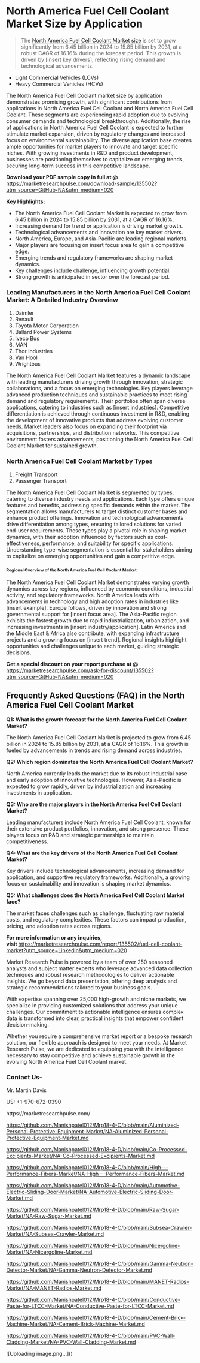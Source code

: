 <h1>North America Fuel Cell Coolant Market&nbsp;Size by Application</h1><blockquote><p>The <a href="https://marketresearchpulse.com/download-sample/135502?utm_source=GitHub-NA&amp;utm_medium=020">North America Fuel Cell Coolant Market size</a> is set to grow significantly from 6.45 billion in 2024 to 15.85 billion by 2031, at a robust CAGR of 16.16% during the forecast period. This growth is driven by [insert key drivers], reflecting rising demand and technological advancements.</p></blockquote><ul><li>Light Commercial Vehicles (LCVs) <li> Heavy Commercial Vehicles (HCVs)</li></ul><p>The North America Fuel Cell Coolant market size by application demonstrates promising growth, with significant contributions from applications in North America Fuel Cell Coolant and North America Fuel Cell Coolant. These segments are experiencing rapid adoption due to evolving consumer demands and technological breakthroughs. Additionally, the rise of applications in North America Fuel Cell Coolant is expected to further stimulate market expansion, driven by regulatory changes and increased focus on environmental sustainability. The diverse application base creates ample opportunities for market players to innovate and target specific niches. With growing investments in R&D and product development, businesses are positioning themselves to capitalize on emerging trends, securing long-term success in this competitive landscape.</p><p><strong>Download your PDF sample copy in full at @ </strong><a href="https://marketresearchpulse.com/download-sample/135502?utm_source=GitHub-NA&amp;utm_medium=020">https://marketresearchpulse.com/download-sample/135502?utm_source=GitHub-NA&amp;utm_medium=020</a></p><p><strong>Key Highlights: </strong></p><ul><li>The North America Fuel Cell Coolant Market is expected to grow from 6.45 billion in 2024 to 15.85 billion by 2031, at a CAGR of 16.16%.</li><li>Increasing demand for trend or application is driving market growth.</li><li>Technological advancements and innovation are key market drivers.</li><li>North America, Europe, and Asia-Pacific are leading regional markets.</li><li>Major players are focusing on insert focus area to gain a competitive edge.</li><li>Emerging trends and regulatory frameworks are shaping market dynamics.</li><li>Key challenges include challenge, influencing growth potential.</li><li>Strong growth is anticipated in sector over the forecast period.</li></ul><h3>Leading Manufacturers in the North America Fuel Cell Coolant Market: A Detailed Industry Overview</h3><ol><li>Daimler</li><li>Renault</li><li>Toyota Motor Corporation</li><li>Ballard Power Systems</li><li>Iveco Bus</li><li>MAN</li><li>Thor Industries</li><li>Van Hool</li><li>Wrightbus</li></ol><div class="flex max-w-full flex-col flex-grow"><div class="min-h-8 text-message flex w-full flex-col items-end gap-2 whitespace-normal break-words [.text-message+&amp;]:mt-5" dir="auto" data-message-author-role="assistant" data-message-id="fd8432e4-4910-450d-b182-61b7bfb0a01f" data-message-model-slug="gpt-4o"><div class="flex w-full flex-col gap-1 empty:hidden first:pt-[3px]"><div class="markdown prose w-full break-words dark:prose-invert light"><p>The North America Fuel Cell Coolant Market features a dynamic landscape with leading manufacturers driving growth through innovation, strategic collaborations, and a focus on emerging technologies. Key players leverage advanced production techniques and sustainable practices to meet rising demand and regulatory requirements. Their portfolios often span diverse applications, catering to industries such as [insert industries]. Competitive differentiation is achieved through continuous investment in R&amp;D, enabling the development of innovative products that address evolving customer needs. Market leaders also focus on expanding their footprint via acquisitions, partnerships, and distribution networks. This competitive environment fosters advancements, positioning the North America Fuel Cell Coolant Market for sustained growth.</p></div></div></div></div><h3>North America Fuel Cell Coolant Market by Types</h3><ol><li>Freight Transport <li> Passenger Transport</li></ol><div class="flex max-w-full flex-col flex-grow"><div class="min-h-8 text-message flex w-full flex-col items-end gap-2 whitespace-normal break-words [.text-message+&amp;]:mt-5" dir="auto" data-message-author-role="assistant" data-message-id="084470be-0bb7-4664-bddf-5156b4f41249" data-message-model-slug="gpt-4o-mini"><div class="flex w-full flex-col gap-1 empty:hidden first:pt-[3px]"><div class="markdown prose w-full break-words dark:prose-invert light"><p>The North America Fuel Cell Coolant Market is segmented by types, catering to diverse industry needs and applications. Each type offers unique features and benefits, addressing specific demands within the market. The segmentation allows manufacturers to target distinct customer bases and enhance product offerings. Innovation and technological advancements drive differentiation among types, ensuring tailored solutions for varied end-user requirements. These types play a pivotal role in shaping market dynamics, with their adoption influenced by factors such as cost-effectiveness, performance, and suitability for specific applications. Understanding type-wise segmentation is essential for stakeholders aiming to capitalize on emerging opportunities and gain a competitive edge.</p></div></div></div></div><h3><span style="font-size: 11px;">Regional Overview of the North America Fuel Cell Coolant Market</span></h3><div class="flex max-w-full flex-col flex-grow"><div class="min-h-8 text-message flex w-full flex-col items-end gap-2 whitespace-normal break-words [.text-message+&amp;]:mt-5" dir="auto" data-message-author-role="assistant" data-message-id="e9038762-ce64-4e30-91c9-9bd413514231" data-message-model-slug="gpt-4o-mini"><div class="flex w-full flex-col gap-1 empty:hidden first:pt-[3px]"><div class="markdown prose w-full break-words dark:prose-invert light"><p>The North America Fuel Cell Coolant Market demonstrates varying growth dynamics across key regions, influenced by economic conditions, industrial activity, and regulatory frameworks. North America leads with advancements in technology and high adoption rates in industries like [insert example]. Europe follows, driven by innovation and strong governmental support for [insert focus area]. The Asia-Pacific region exhibits the fastest growth due to rapid industrialization, urbanization, and increasing investments in [insert industry/application]. Latin America and the Middle East &amp; Africa also contribute, with expanding infrastructure projects and a growing focus on [insert trend]. Regional insights highlight opportunities and challenges unique to each market, guiding strategic decisions.</p></div></div></div></div><p><strong>Get a special discount on your report purchase at @ </strong><a href="https://marketresearchpulse.com/ask-for-discount/135502?utm_source=GitHub-NA&amp;utm_medium=020">https://marketresearchpulse.com/ask-for-discount/135502?utm_source=GitHub-NA&amp;utm_medium=020</a></p><h2>Frequently Asked Questions (FAQ) in the North America Fuel Cell Coolant Market</h2><p><strong>Q1: What is the growth forecast for the North America Fuel Cell Coolant Market?</strong></p><p>The North America Fuel Cell Coolant Market is projected to grow from 6.45 billion in 2024 to 15.85 billion by 2031, at a CAGR of 16.16%. This growth is fueled by advancements in trends and rising demand across industries.</p><p><strong>Q2: Which region dominates the North America Fuel Cell Coolant Market?</strong></p><p>North America currently leads the market due to its robust industrial base and early adoption of innovative technologies. However, Asia-Pacific is expected to grow rapidly, driven by industrialization and increasing investments in application.</p><p><strong>Q3: Who are the major players in the North America Fuel Cell Coolant Market?</strong></p><p>Leading manufacturers include North America Fuel Cell Coolant, known for their extensive product portfolios, innovation, and strong presence. These players focus on R&amp;D and strategic partnerships to maintain competitiveness.</p><p><strong>Q4: What are the key drivers of the North America Fuel Cell Coolant Market?</strong></p><p>Key drivers include technological advancements, increasing demand for application, and supportive regulatory frameworks. Additionally, a growing focus on sustainability and innovation is shaping market dynamics.</p><p><strong>Q5: What challenges does the North America Fuel Cell Coolant Market face?</strong></p><p>The market faces challenges such as challenge, fluctuating raw material costs, and regulatory complexities. These factors can impact production, pricing, and adoption rates across regions.</p><p><strong>For more information or any inquiries, visit&nbsp;</strong><a href="https://marketresearchpulse.com/report/135502/fuel-cell-coolant-market?utm_source=Linkedin&utm_medium=020">https://marketresearchpulse.com/report/135502/fuel-cell-coolant-market?utm_source=Linkedin&utm_medium=020</a></p><p>Market Research Pulse is powered by a team of over 250 seasoned analysts and subject matter experts who leverage advanced data collection techniques and robust research methodologies to deliver actionable insights. We go beyond data presentation, offering deep analysis and strategic recommendations tailored to your business goals.</p><p>With expertise spanning over 25,000 high-growth and niche markets, we specialize in providing customized solutions that address your unique challenges. Our commitment to actionable intelligence ensures complex data is transformed into clear, practical insights that empower confident decision-making.</p><p>Whether you require a comprehensive market report or a bespoke research solution, our flexible approach is designed to meet your needs. At Market Research Pulse, we are dedicated to equipping you with the intelligence necessary to stay competitive and achieve sustainable growth in the evolving North America Fuel Cell Coolant market.</p><h3><strong>Contact Us-</strong></h3><p>Mr. Martin Davis</p><p>US: +1-970-672-0390</p><p>https://marketresearchpulse.com/</p><p><a href="https://github.com/Manishpatel012/Mrp18-4-C/blob/main/Aluminized-Personal-Protective-Equipment-Market/NA-Aluminized-Personal-Protective-Equipment-Market.md">https://github.com/Manishpatel012/Mrp18-4-C/blob/main/Aluminized-Personal-Protective-Equipment-Market/NA-Aluminized-Personal-Protective-Equipment-Market.md</a></p><p><a href="https://github.com/Manishpatel012/Mrp18-4-D/blob/main/Co-Processed-Excipients-Market/NA-Co-Processed-Excipients-Market.md">https://github.com/Manishpatel012/Mrp18-4-D/blob/main/Co-Processed-Excipients-Market/NA-Co-Processed-Excipients-Market.md</a></p><p><a href="https://github.com/Manishpatel012/Mrp18-4-C/blob/main/High---Performance-Fibers-Market/NA-High---Performance-Fibers-Market.md">https://github.com/Manishpatel012/Mrp18-4-C/blob/main/High---Performance-Fibers-Market/NA-High---Performance-Fibers-Market.md</a></p><p><a href="https://github.com/Manishpatel012/Mrp18-4-D/blob/main/Automotive-Electric-Sliding-Door-Market/NA-Automotive-Electric-Sliding-Door-Market.md">https://github.com/Manishpatel012/Mrp18-4-D/blob/main/Automotive-Electric-Sliding-Door-Market/NA-Automotive-Electric-Sliding-Door-Market.md</a></p><p><a href="https://github.com/Manishpatel012/Mrp18-4-D/blob/main/Raw-Sugar-Market/NA-Raw-Sugar-Market.md">https://github.com/Manishpatel012/Mrp18-4-D/blob/main/Raw-Sugar-Market/NA-Raw-Sugar-Market.md</a></p><p><a href="https://github.com/Manishpatel012/Mrp18-4-C/blob/main/Subsea-Crawler-Market/NA-Subsea-Crawler-Market.md">https://github.com/Manishpatel012/Mrp18-4-C/blob/main/Subsea-Crawler-Market/NA-Subsea-Crawler-Market.md</a></p><p><a href="https://github.com/Manishpatel012/Mrp18-4-D/blob/main/Nicergoline-Market/NA-Nicergoline-Market.md">https://github.com/Manishpatel012/Mrp18-4-D/blob/main/Nicergoline-Market/NA-Nicergoline-Market.md</a></p><p><a href="https://github.com/Manishpatel012/Mrp18-4-C/blob/main/Gamma-Neutron-Detector-Market/NA-Gamma-Neutron-Detector-Market.md">https://github.com/Manishpatel012/Mrp18-4-C/blob/main/Gamma-Neutron-Detector-Market/NA-Gamma-Neutron-Detector-Market.md</a></p><p><a href="https://github.com/Manishpatel012/Mrp18-4-D/blob/main/MANET-Radios-Market/NA-MANET-Radios-Market.md">https://github.com/Manishpatel012/Mrp18-4-D/blob/main/MANET-Radios-Market/NA-MANET-Radios-Market.md</a></p><p><a href="https://github.com/Manishpatel012/Mrp18-4-C/blob/main/Conductive-Paste-for-LTCC-Market/NA-Conductive-Paste-for-LTCC-Market.md">https://github.com/Manishpatel012/Mrp18-4-C/blob/main/Conductive-Paste-for-LTCC-Market/NA-Conductive-Paste-for-LTCC-Market.md</a></p><p><a href="https://github.com/Manishpatel012/Mrp18-4-D/blob/main/Cement-Brick-Machine-Market/NA-Cement-Brick-Machine-Market.md">https://github.com/Manishpatel012/Mrp18-4-D/blob/main/Cement-Brick-Machine-Market/NA-Cement-Brick-Machine-Market.md</a></p><p><a href="https://github.com/Manishpatel012/Mrp18-4-C/blob/main/PVC-Wall-Cladding-Market/NA-PVC-Wall-Cladding-Market.md">https://github.com/Manishpatel012/Mrp18-4-C/blob/main/PVC-Wall-Cladding-Market/NA-PVC-Wall-Cladding-Market.md</a></p>
![Uploading image.png…]()

